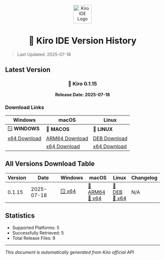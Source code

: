 <div align="center">
  <img src="./public/kiro.png" alt="Kiro IDE Logo" width="60" height="60">
  
  # 🚀 Kiro IDE Version History
</div>

> Last Updated: 2025-07-18

## Latest Version

<div align="center">

### 📌 Kiro 0.1.15

**Release Date: 2025-07-18**

</div>

### Download Links

| Windows | macOS | Linux |
|---------|-------|-------|
| 🪟 **WINDOWS** | 🍎 **MACOS** | 🐧 **LINUX** |
| [x64 Download](https://prod.download.desktop.kiro.dev/releases/202507180417-Kiro-win32-x64.exe) | [ARM64 Download](https://prod.download.desktop.kiro.dev/releases/202507180224-Kiro-dmg-darwin-arm64.dmg) | [DEB Download](https://prod.download.desktop.kiro.dev/releases/202507180237--distro-linux-x64-deb/202507180237-distro-linux-x64.deb) |
|  | [x64 Download](https://prod.download.desktop.kiro.dev/releases/202507180243-Kiro-dmg-darwin-x64.dmg) | [x64 Download](https://prod.download.desktop.kiro.dev/releases/202507180237--distro-linux-x64-tar-gz/202507180237-distro-linux-x64.tar.gz) |

## All Versions Download Table

| Version | Date | Windows | macOS | Linux | Changelog |
|---------|------|---------|-------|-------|----------|
| 0.1.15 | 2025-07-18 | [🪟 x64](https://prod.download.desktop.kiro.dev/releases/202507180417-Kiro-win32-x64.exe) | [🍎 ARM64](https://prod.download.desktop.kiro.dev/releases/202507180224-Kiro-dmg-darwin-arm64.dmg)<br>[🍎 x64](https://prod.download.desktop.kiro.dev/releases/202507180243-Kiro-dmg-darwin-x64.dmg) | [🐧 DEB](https://prod.download.desktop.kiro.dev/releases/202507180237--distro-linux-x64-deb/202507180237-distro-linux-x64.deb)<br>[🐧 x64](https://prod.download.desktop.kiro.dev/releases/202507180237--distro-linux-x64-tar-gz/202507180237-distro-linux-x64.tar.gz) | N/A |

## Statistics

- Supported Platforms: 5
- Successfully Retrieved: 5
- Total Release Files: 9

---

*This document is automatically generated from Kiro official API*
